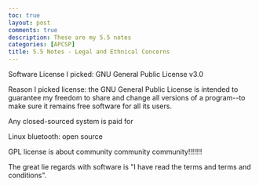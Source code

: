```yaml
---
toc: true
layout: post
comments: true
description: These are my 5.5 notes
categories: [APCSP]
title: 5.5 Notes - Legal and Ethnical Concerns
---
```


Software License I picked: GNU General Public License v3.0

Reason I picked license: the GNU General Public License is intended to guarantee my freedom to share and change all versions of a program--to make sure it remains free software for all its users.

Any closed-sourced system is paid for

Linux bluetooth: open source

GPL license is about community community community!!!!!!!

The great lie regards with software is "I have read the terms and terms and conditions". 